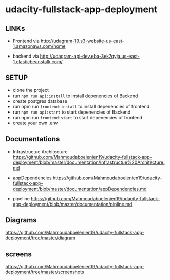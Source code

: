 # udacity-fullstack-app-deployment


## LINKs  


- Frontend via http://udagram-19.s3-website-us-east-1.amazonaws.com/home

- backend via http://udagram-api-dev.eba-3ek7qyja.us-east-1.elasticbeanstalk.com/


## SETUP

- clone the project 
- run `npm run api:install` to  install depenencies of Backend
- create postgres database
- run npm run `frontend:install` to install depenencies of frontend
- run `npm run api:start` to  start depenencies of Backend
- run npm run `frontend:start` to start depenencies of frontend
- create your own .env


## Documentations

* Infrastructue Architecture
 https://github.com/Mahmoudaboelenien19/udacity-fullstack-app-deployment/blob/master/documentation/Infrastructue%20Architecture.md

* appDependencies
https://github.com/Mahmoudaboelenien19/udacity-fullstack-app-deployment/blob/master/documentation/appDependencies.md

* pipeline
https://github.com/Mahmoudaboelenien19/udacity-fullstack-app-deployment/blob/master/documentation/pipline.md


## Diagrams
https://github.com/Mahmoudaboelenien19/udacity-fullstack-app-deployment/tree/master/diagram

## screens 

https://github.com/Mahmoudaboelenien19/udacity-fullstack-app-deployment/tree/master/screenshots
